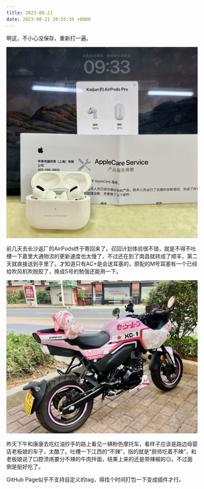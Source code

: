 ```yaml
---
title: 2023-08-21
date: 2023-08-21 20:55:35 +0800
---
```


啊这，不小心没保存，重新打一遍。

!["AirPods Pro, warranty and iPad"](/assets/image/IMG_2439.jpeg)

前几天去长沙返厂的AirPods终于寄回来了。召回计划体验很不错，就是不得不吐槽一下嘉里大通物流的更新速度也太慢了，不过还在到了南昌就转成了顺丰，第二天就直接送到手里了。才知道只有AC+是会送耳塞的，原配的M号耳塞有一个已经给吹风机吹脱胶了，换成S号的勉强还能用一下。

!["A pink and cool motorcycle"](/assets/image/IMG_2457.jpeg)

昨天下午和康康去吃红油抄手的路上看见一辆粉色摩托车，看样子应该是路边母婴店老板娘的车子，太酷了。吐槽一下江西的“不辣”，指的就是“厨师吃着不辣”，和老板娘说了口腔溃疡要分不辣的牛肉拌面，结果上来的还是带辣椒的😑。不过面倒是挺好吃了。

GitHub Page似乎不支持自定义的tag，得找个时间打包一下变成插件才行。